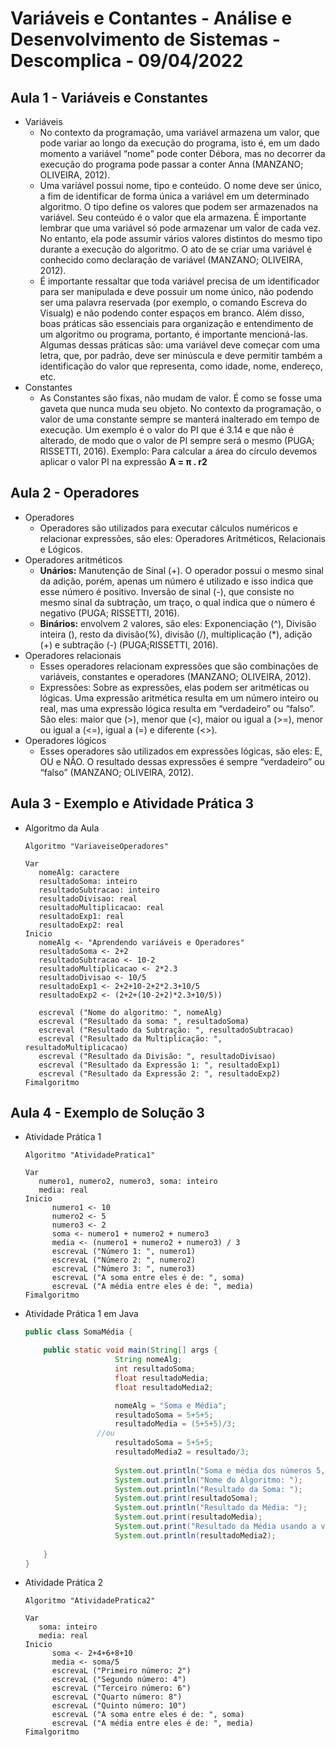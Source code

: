 # Variáveis e Contantes - Análise e Desenvolvimento de Sistemas - Descomplica - 09/04/2022

## Aula 1 - Variáveis e Constantes

- Variáveis
    - No contexto da programação, uma variável armazena um valor, que pode variar ao longo da execução do programa, isto é, em um dado momento a variável “nome” pode conter Débora, mas no decorrer da execução do programa pode passar a conter Anna (MANZANO; OLIVEIRA, 2012).
    - Uma variável possui nome, tipo e conteúdo. O nome deve ser único, a fim de identificar de forma única a variável em um determinado algoritmo. O tipo define os valores que podem ser armazenados na variável. Seu conteúdo é o valor que ela armazena. É importante lembrar que uma variável só pode armazenar um valor de cada vez. No entanto, ela pode assumir vários valores distintos do mesmo tipo durante a execução do algoritmo. O ato de se criar uma variável é conhecido como declaração de variável (MANZANO; OLIVEIRA, 2012).
    - É importante ressaltar que toda variável precisa de um identificador para ser manipulada e deve possuir um nome único, não podendo ser uma palavra reservada (por exemplo, o comando Escreva do Visualg) e não podendo conter espaços em branco. Além disso, boas práticas são essenciais para organização e entendimento de um algoritmo ou programa, portanto, é importante mencioná-las. Algumas dessas práticas são: uma variável deve começar com uma letra, que, por padrão, deve ser minúscula e deve permitir também a identificação do valor que representa, como idade, nome, endereço, etc.
- Constantes
    - As Constantes são fixas, não mudam de valor. É como se fosse uma gaveta que nunca muda seu objeto. No contexto da programação, o valor de uma constante sempre se manterá inalterado em tempo de execução. Um exemplo é o valor do PI que é 3.14 e que não é alterado, de modo que o valor de PI sempre será o mesmo (PUGA; RISSETTI, 2016). Exemplo: Para calcular a área do círculo devemos aplicar o valor PI na expressão **A = π . r2**

## Aula 2 - Operadores

- Operadores
    - Operadores são utilizados para executar cálculos numéricos e relacionar expressões, são eles: Operadores Aritméticos, Relacionais e Lógicos.
- Operadores aritméticos
    - **Unários:** Manutenção de Sinal (+). O operador possui o mesmo sinal da adição, porém, apenas um número é utilizado e isso indica que esse número é positivo. Inversão de sinal (-), que consiste no mesmo sinal da subtração, um traço, o qual indica que o número é negativo (PUGA; RISSETTI, 2016).
    - **Binários:** envolvem 2 valores, são eles: Exponenciação (^), Divisão inteira (\), resto da divisão(%), divisão (/), multiplicação (*), adição (+) e subtração (-) (PUGA;RISSETTI, 2016).
- Operadores relacionais
    - Esses operadores relacionam expressões que são combinações de variáveis, constantes e operadores (MANZANO; OLIVEIRA, 2012).
    - Expressões: Sobre as expressões, elas podem ser aritméticas ou lógicas. Uma expressão aritmética resulta em um número inteiro ou real, mas uma expressão lógica resulta em “verdadeiro” ou “falso”. São eles: maior que (>), menor que (<), maior ou igual a (>=), menor ou igual a (<=), igual a (=) e diferente (<>).
- Operadores lógicos
    - Esses operadores são utilizados em expressões lógicas, são eles: E, OU e NÃO. O resultado dessas expressões é sempre “verdadeiro” ou “falso” (MANZANO; OLIVEIRA, 2012).

## Aula 3 - Exemplo e Atividade Prática 3

- Algoritmo da Aula
    
    ~~~~
    Algoritmo "VariaveiseOperadores"
    
    Var
       nomeAlg: caractere
       resultadoSoma: inteiro
       resultadoSubtracao: inteiro
       resultadoDivisao: real
       resultadoMultiplicacao: real
       resultadoExp1: real
       resultadoExp2: real
    Inicio
       nomeAlg <- "Aprendendo variáveis e Operadores"
       resultadoSoma <- 2+2
       resultadoSubtracao <- 10-2
       resultadoMultiplicacao <- 2*2.3
       resultadoDivisao <- 10/5
       resultadoExp1 <- 2+2+10-2+2*2.3+10/5
       resultadoExp2 <- (2+2+(10-2+2)*2.3+10/5))
       
       escreval ("Nome do algoritmo: ", nomeAlg)
       escreval ("Resultado da soma: ", resultadoSoma)
       escreval ("Resultado da Subtração: ", resultadoSubtracao)
       escreval ("Resultado da Multiplicação: ", resultadoMultiplicacao)
       escreval ("Resultado da Divisão: ", resultadoDivisao)
       escreval ("Resultado da Expressão 1: ", resultadoExp1)
       escreval ("Resultado da Expressão 2: ", resultadoExp2)
    Fimalgoritmo
    ~~~~
    

## Aula 4 - Exemplo de Solução 3

- Atividade Prática 1
    
    ~~~
    Algoritmo "AtividadePratica1"
    
    Var
       numero1, numero2, numero3, soma: inteiro
       media: real
    Inicio
          numero1 <- 10
          numero2 <- 5
          numero3 <- 2
          soma <- numero1 + numero2 + numero3
          media <- (numero1 + numero2 + numero3) / 3
          escrevaL ("Número 1: ", numero1)
          escrevaL ("Número 2: ", numero2)
          escrevaL ("Número 3: ", numero3)
          escrevaL ("A soma entre eles é de: ", soma)
          escrevaL ("A média entre eles é de: ", media)
    Fimalgoritmo
    ~~~
    
- Atividade Prática 1 em Java
    
    ```java
    public class SomaMédia {
    
    	public static void main(String[] args {
    					String nomeAlg;
    					int resultadoSoma;
    					float resultadoMedia;
    					float resultadoMedia2;
    
    					nomeAlg = "Soma e Média";
    					resultadoSoma = 5+5+5;
    					resultadoMedia = (5+5+5)/3;
    				//ou
    					resultadoSoma = 5+5+5;
    					resultadoMedia2 = resultado/3;
    					
    					System.out.println("Soma e média dos números 5,5 e 5");
    					System.out.println("Nome do Algoritmo: ");
    					System.out.println("Resultado da Soma: ");
    					System.out.print(resultadoSoma);
    					System.out.println("Resultado da Média: ");
    					System.out.print(resultadoMedia);
    					System.out.print("Resultado da Média usando a variável resultadoSoma: ");
    					System.out.println(resultadoMedia2);
    		
    	}
    }
    ```
    
- Atividade Prática 2
    
    ~~~
    Algoritmo "AtividadePratica2"
    
    Var
       soma: inteiro
       media: real
    Inicio
          soma <- 2+4+6+8+10
          media <- soma/5
          escrevaL ("Primeiro número: 2")
          escrevaL ("Segundo número: 4")
          escrevaL ("Terceiro número: 6")
          escrevaL ("Quarto número: 8")
          escrevaL ("Quinto número: 10")
          escrevaL ("A soma entre eles é de: ", soma)
          escrevaL ("A média entre eles é de: ", media)
    Fimalgoritmo
    ~~~